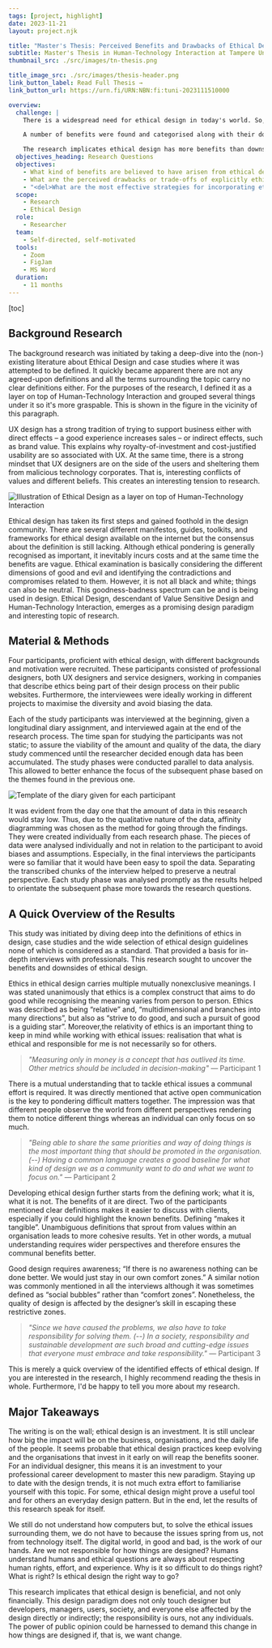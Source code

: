 ```yaml
--- 
tags: [project, highlight]
date: 2023-11-21
layout: project.njk

title: "Master's Thesis: Perceived Benefits and Drawbacks of Ethical Design"
subtitle: Master's Thesis in Human-Technology Interaction at Tampere University
thumbnail_src: ./src/images/tn-thesis.png

title_image_src: ./src/images/thesis-header.png
link_button_label: Read Full Thesis →
link_button_url: https://urn.fi/URN:NBN:fi:tuni-2023111510000

overview:
  challenge: |
    There is a widespread need for ethical design in today's world. So, this thesis investigates the perceived benefits and drawbacks as experienced by ethical design practitioners, aiming to render the effects of ethical design more tangible and comprehensible to a broader audience. Moreover, the concrete evidence of ethical design could act as an argument business-wise.

    A number of benefits were found and categorised along with their downside counterparts. The tone in which the professionals discuss about the benefits points strongly to the notion that they are worth the extra effort, in comparison to non-ethical design. Furthermore, the results will also open the possibility of discussions among designers, stakeholders, customers, and end-users about the benefits and downsides of ethical design.

    The research implicates ethical design has more benefits than downsides. The responsibility of delivering ethically-driven products and services needs to be shared to be able to harness the full potential of the benefits that comes with ethical design. The sooner it is adopted the better; ethical design has more positive impacts than negative ones which makes it a cost-effective investment both for individual designers and companies.
  objectives_heading: Research Questions
  objectives:
    - What kind of benefits are believed to have arisen from ethical design and to whom?
    - What are the perceived drawbacks or trade-offs of explicitly ethical design?
    - "<del>What are the most effective strategies for incorporating ethical design into UX design?</del>"
  scope:
    - Research
    - Ethical Design
  role:
    - Researcher
  team:
    - Self-directed, self-motivated
  tools:
    - Zoom
    - FigJam
    - MS Word
  duration:
    - 11 months
---
```


[toc]

## Background Research

The background research was initiated by taking a deep-dive into the (non-) existing literature about Ethical Design and case studies where it was attempted to be defined. It quickly became apparent there are not any agreed-upon definitions and all the terms surrounding the topic carry no clear definitions either. For the purposes of the research, I defined it as a layer on top of Human-Technology Interaction and grouped several things under it so it's more graspable. This is shown in the figure in the vicinity of this paragraph.

UX design has a strong tradition of trying to support business either with direct effects – a good experience increases sales – or indirect effects, such as brand value. This explains why royalty-of-investment and cost-justified usability are so associated with UX. At the same time, there is a strong mindset that UX designers are on the side of the users and sheltering them from malicious technology corporates. That is, interesting conflicts of values and different beliefs. This creates an interesting tension to research.

![Illustration of Ethical Design as a layer on top of Human-Technology Interaction](./src/images/thesis-ethical_design.png "Illustration of Ethical Design as a layer on top of Human-Technology Interaction")

Ethical design has taken its first steps and gained foothold in the design community. There are several different manifestos, guides, toolkits, and frameworks for ethical design available on the internet but the consensus about the definition is still lacking. Although ethical pondering is generally recognised as important, it inevitably incurs costs and at the same time the benefits are vague. Ethical examination is basically considering the different dimensions of good and evil and identifying the contradictions and compromises related to them. However, it is not all black and white; things can also be neutral. This goodness-badness spectrum can be and is being used in design. Ethical Design, descendant of Value Sensitive Design and Human-Technology Interaction, emerges as a promising design paradigm and interesting topic of research.

## Material & Methods

 Four participants, proficient with ethical design, with different backgrounds and motivation were recruited. These participants consisted of professional designers, both UX designers and service designers, working in companies that describe ethics being part of their design process on their public websites. Furthermore, the interviewees were ideally working in different projects to maximise the diversity and avoid biasing the data.

Each of the study participants was interviewed at the beginning, given a longitudinal diary assignment, and interviewed again at the end of the research process. The time span for studying the participants was not static; to assure the viability of the amount and quality of the data, the diary study commenced until the researcher decided enough data has been accumulated. The study phases were conducted parallel to data analysis. This allowed to better enhance the focus of the subsequent phase based on the themes found in the previous one.

![Template of the diary given for each participant](./src/images/thesis-diary.png "Template of the diary given for each participant")

It was evident from the day one that the amount of data in this research would stay low. Thus, due to the qualitative nature of the data, affinity diagramming was chosen as the method for going through the findings. They were created individually from each research phase. The pieces of data were analysed individually and not in relation to the participant to avoid biases and assumptions. Especially, in the final interviews the participants were so familiar that it would have been easy to spoil the data. Separating the transcribed chunks of the interview helped to preserve a neutral perspective. Each study phase was analysed promptly as the results helped to orientate the subsequent phase more towards the research questions.

## A Quick Overview of the Results

This study was initiated by diving deep into the definitions of ethics in design, case studies and the wide selection of ethical design guidelines none of which is considered as a standard. That provided a basis for in-depth interviews with professionals. This research sought to uncover the benefits and downsides of ethical design.

Ethics in ethical design carries multiple mutually nonexclusive meanings. I was stated unanimously that ethics is a complex construct that aims to do good while recognising the meaning varies from person to person. Ethics was described as being “relative” and, “multidimensional and branches into many directions”, but also as “strive to do good, and such a pursuit of good is a guiding star”. Moreover,the relativity of ethics is an important thing to keep in mind while working with ethical issues: realisation that what is ethical and responsible for me is not necessarily so for others.

> *"Measuring only in money is a concept that has outlived its time. Other metrics should be included in decision-making"*
> ― Participant 1

There is a mutual understanding that to tackle ethical issues a communal effort is required. It was directly mentioned that active open communication is the key to pondering difficult matters together. The impression was that different people observe the world from different perspectives rendering them to notice different things whereas an individual can only focus on so much.

> *"Being able to share the same priorities and way of doing things is the most important thing that should be promoted in the organisation. (--) Having a common language creates a good baseline for what kind of design we as a community want to do and what we want to focus on."*
> ― Participant 2

Developing ethical design further starts from the defining work; what it is, what it is not. The benefits of it are direct. Two of the participants mentioned clear definitions makes it easier to discuss with clients, especially if you could highlight the known benefits. Defining “makes it tangible”. Unambiguous definitions that sprout from values within an organisation leads to more cohesive results. Yet in other words, a mutual understanding requires wider perspectives and therefore ensures the communal benefits better.

Good design requires awareness; “If there is no awareness nothing can be done better. We would just stay in our own comfort zones.” A similar notion was commonly mentioned in all the interviews although it was sometimes defined as “social bubbles” rather than “comfort zones”. Nonetheless, the quality of design is affected by the designer’s skill in escaping these restrictive zones.

> *"Since we have caused the problems, we also have to take responsibility for solving them. (--) In a society, responsibility and sustainable development are such broad and cutting-edge issues that everyone must embrace and take responsibility."*
> ― Participant 3

This is merely a quick overview of the identified effects of ethical design. If you are interested in the research, I highly recommend reading the thesis in whole. Furthermore, I'd be happy to tell you more about my research.

## Major Takeaways

The writing is on the wall; ethical design is an investment. It is still unclear how big the impact will be on the business, organisations, and the daily life of the people. It seems probable that ethical design practices keep evolving and the organisations that invest in it early on will reap the benefits sooner. For an individual designer, this means it is an investment to your professional career development to master this new paradigm. Staying up to date with the design trends, it is not much extra effort to familiarise yourself with this topic. For some, ethical design might prove a useful tool and for others an everyday design pattern. But in the end, let the results of this research speak for itself.

We still do not understand how computers but, to solve the ethical issues surrounding them, we do not have to because the issues spring from us, not from technology itself. The digital world, in good and bad, is the work of our hands. Are we not responsible for how things are designed? Humans understand humans and ethical questions are always about respecting human rights, effort, and experience. Why is it so difficult to do things right? What is right? Is ethical design the right way to go?

This research implicates that ethical design is beneficial, and not only financially. This design paradigm does not only touch designer but developers, managers, users, society, and everyone else affected by the design directly or indirectly; the responsibility is ours, not any individuals. The power of public opinion could be harnessed to demand this change in how things are designed if, that is, we want change.